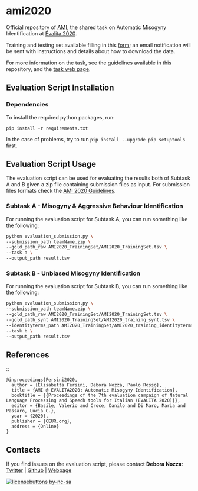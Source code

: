 # ami2020
Official repository of [AMI](https://amievalita2020.github.io/#about), the shared task on Automatic Misogyny Identification at [Evalita 2020](http://www.evalita.it/).

Training and testing set available filling in this [form](https://forms.gle/uFF3sAtMMqayiDiz9); an email notification will be sent with instructions and details about how to download the data.

For more information on the task, see the guidelines available in this repository, and the [task web page](https://amievalita2020.github.io/#about).

## Evaluation Script Installation

### Dependencies

To install the required python packages, run:

```
pip install -r requirements.txt
```

In the case of problems, try to run ```pip install --upgrade pip setuptools```
first.

## Evaluation Script Usage

The evaluation script can be used for evaluating the results both of Subtask A and B given a zip file containing submission files as input. For submission files formats check the [AMI 2020 Guidelines](https://github.com/dnozza/ami2020/blob/master/AMI%202020%20-%20Guidelines.pdf).

### Subtask A - Misogyny & Aggressive Behaviour Identification

For running the evaluation script for Subtask A, you can run something like the following:

```bash
python evaluation_submission.py \
--submission_path teamName.zip \
--gold_path_raw AMI2020_TrainingSet/AMI2020_TrainingSet.tsv \
--task a \
--output_path result.tsv 
```


### Subtask B - Unbiased Misogyny Identification

For running the evaluation script for Subtask B, you can run something like the following:

```bash
python evaluation_submission.py \
--submission_path teamName.zip \
--gold_path_raw AMI2020_TrainingSet/AMI2020_TrainingSet.tsv \
--gold_path_synt AMI2020_TrainingSet/AMI2020_training_synt.tsv \
--identityterms_path AMI2020_TrainingSet/AMI2020_training_identityterms.txt \
--task b \
--output_path result.tsv
```

## References

::

    @inproceedings{Fersini2020, 
      author = {Elisabetta Fersini, Debora Nozza, Paolo Rosso},
      title = {AMI @ EVALITA2020: Automatic Misogyny Identification},
      booktitle = {{Proceedings of the 7th evaluation campaign of Natural Language Processing and Speech tools for Italian (EVALITA 2020)}},
      editor = {Basile, Valerio and Croce, Danilo and Di Maro, Maria and Passaro, Lucia C.},
      year = {2020},
      publisher = {CEUR.org},
      address = {Online}
    }


## Contacts

If you find issues on the evaluation script, please contact **Debora Nozza**: [Twitter](https://twitter.com/debora_nozza) | [Github](https://github.com/dnozza) | [Webpage](https://dnozza.github.io)


[![licensebuttons by-nc-sa](https://licensebuttons.net/l/by-nc-sa/3.0/88x31.png)](https://creativecommons.org/licenses/by-nc-sa/4.0)
